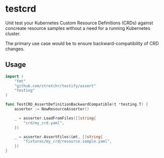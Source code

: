 # testcrd

Unit test your Kubernetes Custom Resource Definitions (CRDs) against concreate resource samples
without a need for a running Kubernetes cluster.

The primary use case would be to ensure backward-compatibility of CRD changes.

## Usage

```go
import (
	"fmt"
	"github.com/stretchr/testify/assert"
	"testing"
)

func TestCRD_AssertDefinitionBackwardCompatible(t *testing.T) {
	asserter := NewResourceAsserter()

	_ = asserter.LoadFromFiles([]string{
		"crd/my_crd.yaml",
	})

	_ = asserter.AssertFiles(&mt, []string{
		"fixtures/my_crd/resource.sample.yaml",
	})
}
```
